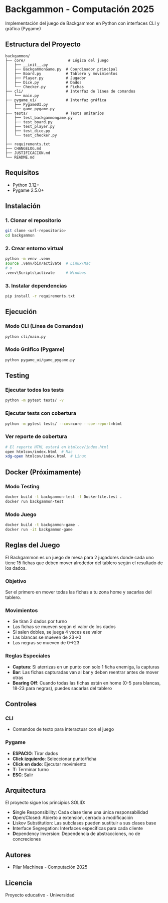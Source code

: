 # Backgammon - Computación 2025
Implementación del juego de Backgammon en Python con interfaces CLI y gráfica (Pygame)

## Estructura del Proyecto
```
backgammon/
├── core/                   # Lógica del juego
│   ├── __init__.py
│   ├── BackgammonGame.py  # Coordinador principal
│   ├── Board.py           # Tablero y movimientos
│   ├── Player.py          # Jugador
│   ├── Dice.py            # Dados
│   └── Checker.py         # Fichas
├── cli/                   # Interfaz de línea de comandos
│   └── main.py
├── pygame_ui/             # Interfaz gráfica
│   ├── PygameUI.py
│   └── game_pygame.py
├── tests/                 # Tests unitarios
│   ├── test_backgammongame.py
│   ├── test_board.py
│   ├── test_player.py
│   ├── test_dice.py
│   └── test_checker.py
│
├── requirements.txt
├── CHANGELOG.md
├── JUSTIFICACION.md
└── README.md
```

## Requisitos
- Python 3.12+
- Pygame 2.5.0+

## Instalación
### 1. Clonar el repositorio
```bash
git clone <url-repositorio>
cd backgammon
```

### 2. Crear entorno virtual
```bash
python -m venv .venv
source .venv/bin/activate  # Linux/Mac
# o
.venv\Scripts\activate     # Windows
```

### 3. Instalar dependencias
```bash
pip install -r requirements.txt
```

## Ejecución
### Modo CLI (Línea de Comandos)
```bash
python cli/main.py
```

### Modo Gráfico (Pygame)
```bash
python pygame_ui/game_pygame.py
```

## Testing
### Ejecutar todos los tests
```bash
python -m pytest tests/ -v
```

### Ejecutar tests con cobertura
```bash
python -m pytest tests/ --cov=core --cov-report=html
```

### Ver reporte de cobertura
```bash
# El reporte HTML estará en htmlcov/index.html
open htmlcov/index.html  # Mac
xdg-open htmlcov/index.html  # Linux
```

## Docker (Próximamente)
### Modo Testing
```bash
docker build -t backgammon-test -f Dockerfile.test .
docker run backgammon-test
```

### Modo Juego
```bash
docker build -t backgammon-game .
docker run -it backgammon-game
```

## Reglas del Juego
El Backgammon es un juego de mesa para 2 jugadores donde cada uno tiene 15 fichas que deben mover alrededor del tablero según el resultado de los dados.

### Objetivo
Ser el primero en mover todas las fichas a tu zona home y sacarlas del tablero.

### Movimientos
- Se tiran 2 dados por turno
- Las fichas se mueven según el valor de los dados
- Si salen dobles, se juega 4 veces ese valor
- Las blancas se mueven de 23→0
- Las negras se mueven de 0→23

### Reglas Especiales
- **Captura**: Si aterrizas en un punto con solo 1 ficha enemiga, la capturas
- **Bar**: Las fichas capturadas van al bar y deben reentrar antes de mover otras
- **Bearing Off**: Cuando todas las fichas están en home (0-5 para blancas, 18-23 para negras), puedes sacarlas del tablero

## Controles

### CLI
- Comandos de texto para interactuar con el juego

### Pygame
- **ESPACIO**: Tirar dados
- **Click izquierdo**: Seleccionar punto/ficha
- **Click en dado**: Ejecutar movimiento
- **T**: Terminar turno
- **ESC**: Salir

## Arquitectura

El proyecto sigue los principios SOLID:
- **S**ingle Responsibility: Cada clase tiene una única responsabilidad
- **O**pen/Closed: Abierto a extensión, cerrado a modificación
- **L**iskov Substitution: Las subclases pueden sustituir a sus clases base
- **I**nterface Segregation: Interfaces específicas para cada cliente
- **D**ependency Inversion: Dependencia de abstracciones, no de concreciones

## Autores
- Pilar Machinea - Computación 2025

## Licencia
Proyecto educativo - Universidad